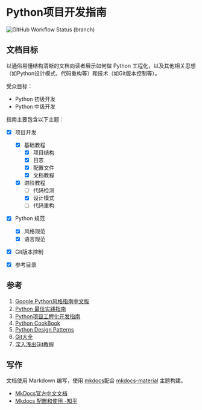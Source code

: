 
# Python项目开发指南

![GitHub Workflow Status (branch)](https://img.shields.io/github/workflow/status/Sakura4036/PythonGuide/guide/main?style=flat-square)

## 文档目标

以通俗易懂结构清晰的文档向读者展示如何做 Python 工程化，以及其他相关思想（如Python设计模式，代码重构等）和技术（如Git版本控制等）。

受众目标：

- Python 初级开发
- Python 中级开发

指南主要包含以下主题：

- [x] 项目开发
    - [x] 基础教程
        - [x] 项目结构
        - [x] 日志
        - [x] 配置文件
        - [x] 文档教程
    - [x] 进阶教程
        - [ ] 代码检测
        - [x] 设计模式
        - [ ] 代码重构

- [x] Python 规范
    - [x] 风格规范
    - [x] 语言规范
- [x] Git版本控制
- [x] 参考目录


## 参考

 1. [Google Python风格指南中文版](https://zh-google-styleguide.readthedocs.io/en/latest/google-python-styleguide/contents/)
 2. [Python 最佳实践指南 ](https://pythonguidecn.readthedocs.io/zh/latest/)
 3. [Python项目工程化开发指南 ](https://pyloong.github.io/pythonic-project-guidelines/)
 4. [Python CookBook](https://python3-cookbook.readthedocs.io/zh_CN/latest/)
 5. [Python Design Patterns](https://python-patterns.guide/)
 6. [Git大全](https://gitee.com/all-about-git)
 7. [深入浅出Git教程](https://www.cnblogs.com/syp172654682/p/7689328.html)


## 写作
文档使用 Markdown 编写，使用 [mkdocs](https://www.mkdocs.org/)配合 [mkdocs-material](https://squidfunk.github.io/mkdocs-material/) 主题构建。

- [MkDocs官方中文文档](https://mkdocs.zimoapps.com/)
- [Mkdocs 配置和使用 -知乎](https://zhuanlan.zhihu.com/p/383582472)
